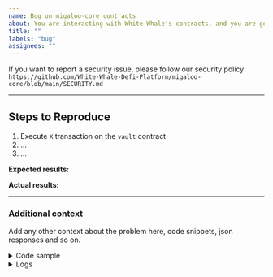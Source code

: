 ```yaml
---
name: Bug on migaloo-core contracts
about: You are interacting with White Whale's contracts, and you are getting an unexpected behavior, an exception, or something looks wrong.
title: ""
labels: "bug"
assignees: ""
---
```


<!-- Thank you for using White Whale Migaloo!

     If you are looking for support, please check out our documentation
     or consider asking a question on Discord's smart contract channel:
      * https://whitewhale.money/
      * https://white-whale-defi-platform.github.io/docs/
      * https://discordapp.com/channels/908044702794801233/987301947440767006

     If you have found a bug or if our documentation doesn't have an answer
     to what you're looking for, then fill out the template below.
-->

If you want to report a security issue, please follow our security policy: `https://github.com/White-Whale-Defi-Platform/migaloo-core/blob/main/SECURITY.md`

---

## Steps to Reproduce

<!-- Please include full steps to reproduce so that we can reproduce the problem. -->

1. Execute `X` transaction on the `vault` contract <!-- (see "Code sample" section below) -->
2. ... <!-- describe steps to demonstrate bug -->
3. ... <!-- for example "Query X data and get an exception" -->

**Expected results:** <!-- what did you expect to happen? -->

**Actual results:** <!-- what did you actually happen? -->

---

### Additional context

Add any other context about the problem here, code snippets, json responses and so on.

<details>
<summary>Code sample</summary>

<!--
      If case you are working on a smart contract, please attach a minimal reproducible
      sample that shows the problem and attach it below between the lines with the backticks.
-->

```rust

```

</details>

<details>
  <summary>Logs</summary>

<!--
      Paste the log output below between the lines with the backticks, whether it is
      from compilation or executing a query on chain.

      Please see if the error message includes enough information
      to explain how to solve the issue.
-->

```

```

</details>

<!--
      Consider also attaching screenshots and/or videos to better
      illustrate the issue.

      You can upload them directly on GitHub.
      Beware that video file size is limited to 10MB.
-->
